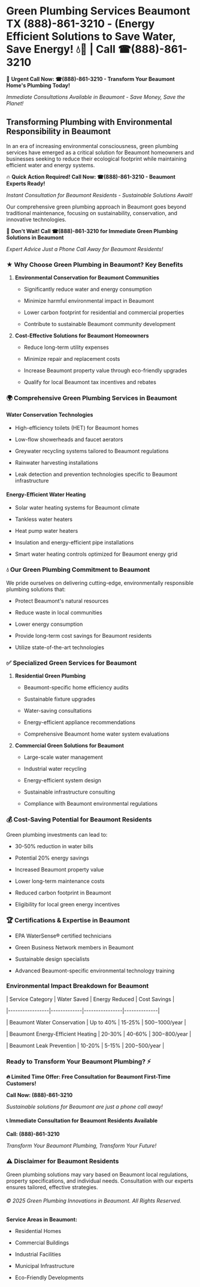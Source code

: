 # Green Plumbing Services Beaumont TX (888)-861-3210 - (Energy Efficient Solutions to Save Water, Save Energy! 💧🌿 | Call ☎(888)-861-3210

🚨 **Urgent Call Now: ☎(888)-861-3210 - Transform Your Beaumont Home's Plumbing Today!**
*Immediate Consultations Available in Beaumont - Save Money, Save the Planet!*

## Transforming Plumbing with Environmental Responsibility in Beaumont

In an era of increasing environmental consciousness, green plumbing services have emerged as a critical solution for Beaumont homeowners and businesses seeking to reduce their ecological footprint while maintaining efficient water and energy systems. 

🔥 **Quick Action Required! Call Now: ☎(888)-861-3210 - Beaumont Experts Ready!**
*Instant Consultation for Beaumont Residents - Sustainable Solutions Await!*

Our comprehensive green plumbing approach in Beaumont goes beyond traditional maintenance, focusing on sustainability, conservation, and innovative technologies.

🚨 **Don't Wait! Call ☎(888)-861-3210 for Immediate Green Plumbing Solutions in Beaumont**
*Expert Advice Just a Phone Call Away for Beaumont Residents!*

### ★ Why Choose Green Plumbing in Beaumont? Key Benefits

1. **Environmental Conservation for Beaumont Communities** 
   - Significantly reduce water and energy consumption
   - Minimize harmful environmental impact in Beaumont
   - Lower carbon footprint for residential and commercial properties
   - Contribute to sustainable Beaumont community development

2. **Cost-Effective Solutions for Beaumont Homeowners** 
   - Reduce long-term utility expenses
   - Minimize repair and replacement costs
   - Increase Beaumont property value through eco-friendly upgrades
   - Qualify for local Beaumont tax incentives and rebates

### 🌍 Comprehensive Green Plumbing Services in Beaumont

#### Water Conservation Technologies
- High-efficiency toilets (HET) for Beaumont homes
- Low-flow showerheads and faucet aerators
- Greywater recycling systems tailored to Beaumont regulations
- Rainwater harvesting installations
- Leak detection and prevention technologies specific to Beaumont infrastructure

#### Energy-Efficient Water Heating
- Solar water heating systems for Beaumont climate
- Tankless water heaters
- Heat pump water heaters
- Insulation and energy-efficient pipe installations
- Smart water heating controls optimized for Beaumont energy grid

### 💧 Our Green Plumbing Commitment to Beaumont

We pride ourselves on delivering cutting-edge, environmentally responsible plumbing solutions that:
- Protect Beaumont's natural resources
- Reduce waste in local communities
- Lower energy consumption
- Provide long-term cost savings for Beaumont residents
- Utilize state-of-the-art technologies

### ✅ Specialized Green Services for Beaumont

1. **Residential Green Plumbing**
   - Beaumont-specific home efficiency audits
   - Sustainable fixture upgrades
   - Water-saving consultations
   - Energy-efficient appliance recommendations
   - Comprehensive Beaumont home water system evaluations

2. **Commercial Green Solutions for Beaumont**
   - Large-scale water management
   - Industrial water recycling
   - Energy-efficient system design
   - Sustainable infrastructure consulting
   - Compliance with Beaumont environmental regulations

### 💰 Cost-Saving Potential for Beaumont Residents

Green plumbing investments can lead to:
- 30-50% reduction in water bills
- Potential 20% energy savings
- Increased Beaumont property value
- Lower long-term maintenance costs
- Reduced carbon footprint in Beaumont
- Eligibility for local green energy incentives

### 🏆 Certifications & Expertise in Beaumont

- EPA WaterSense® certified technicians
- Green Business Network members in Beaumont
- Sustainable design specialists
- Advanced Beaumont-specific environmental technology training

### Environmental Impact Breakdown for Beaumont

| Service Category | Water Saved | Energy Reduced | Cost Savings |
|-----------------|-------------|----------------|--------------|
| Beaumont Water Conservation | Up to 40% | 15-25% | $500-$1000/year |
| Beaumont Energy-Efficient Heating | 20-30% | 40-60% | $300-$800/year |
| Beaumont Leak Prevention | 10-20% | 5-15% | $200-$500/year |

### Ready to Transform Your Beaumont Plumbing? ⚡

**🔥 Limited Time Offer: Free Consultation for Beaumont First-Time Customers!**

**Call Now: (888)-861-3210**
*Sustainable solutions for Beaumont are just a phone call away!*

#### 📞 Immediate Consultation for Beaumont Residents Available

**Call: (888)-861-3210**
*Transform Your Beaumont Plumbing, Transform Your Future!*

### ⚠️ Disclaimer for Beaumont Residents

Green plumbing solutions may vary based on Beaumont local regulations, property specifications, and individual needs. Consultation with our experts ensures tailored, effective strategies.

###### © 2025 Green Plumbing Innovations in Beaumont. All Rights Reserved.

**Service Areas in Beaumont:** 
- Residential Homes
- Commercial Buildings
- Industrial Facilities
- Municipal Infrastructure
- Eco-Friendly Developments